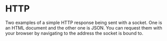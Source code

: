 # HTTP

Two examples of a simple HTTP response being sent with a socket. One is an HTML document and the other one is JSON. You can request them with your browser by navigating to the address the socket is bound to.

